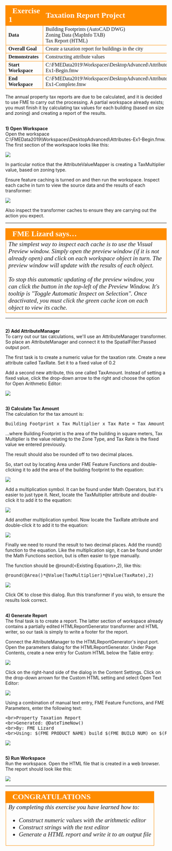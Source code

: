 <!--Exercise Section-->


<table style="border-spacing: 0px;border-collapse: collapse;font-family:serif">
<tr>
<td style="vertical-align:middle;background-color:darkorange;border: 2px solid darkorange">
<i class="fa fa-cogs fa-lg fa-pull-left fa-fw" style="color:white;padding-right: 12px;vertical-align:text-top"></i>
<span style="color:white;font-size:x-large;font-weight: bold">Exercise 1</span>
</td>
<td style="border: 2px solid darkorange;background-color:darkorange;color:white">
<span style="color:white;font-size:x-large;font-weight: bold">Taxation Report Project</span>
</td>
</tr>

<tr>
<td style="border: 1px solid darkorange; font-weight: bold">Data</td>
<td style="border: 1px solid darkorange">Building Footprints (AutoCAD DWG)<br>Zoning Data (MapInfo TAB)<br>Tax Report (HTML)</td>
</tr>

<tr>
<td style="border: 1px solid darkorange; font-weight: bold">Overall Goal</td>
<td style="border: 1px solid darkorange">Create a taxation report for buildings in the city</td>
</tr>

<tr>
<td style="border: 1px solid darkorange; font-weight: bold">Demonstrates</td>
<td style="border: 1px solid darkorange">Constructing attribute values</td>
</tr>

<tr>
<td style="border: 1px solid darkorange; font-weight: bold">Start Workspace</td>
<td style="border: 1px solid darkorange">C:\FMEData2019\Workspaces\DesktopAdvanced\Attributes-Ex1-Begin.fmw</td>
</tr>

<tr>
<td style="border: 1px solid darkorange; font-weight: bold">End Workspace</td>
<td style="border: 1px solid darkorange">C:\FMEData2019\Workspaces\DesktopAdvanced\Attributes-Ex1-Complete.fmw</td>
</tr>

</table>

The annual property tax reports are due to be calculated, and it is decided to use FME to carry out the processing. A partial workspace already exists; you must finish it by calculating tax values for each building (based on size and zoning) and creating a report of the results.


<br>**1) Open Workspace**
<br>Open the workspace C:\FMEData2019\Workspaces\DesktopAdvanced\Attributes-Ex1-Begin.fmw. The first section of the workspace looks like this:

![](./Images/Img1.200.Ex1.InitialWorkspace.png)

In particular notice that the AttributeValueMapper is creating a TaxMultiplier value, based on zoning type.

Ensure feature caching is turned on and then run the workspace. Inspect each cache in turn to view the source data and the results of each transformer:

![](./Images/Img1.201.Ex1.InitialData.png)

Also inspect the transformer caches to ensure they are carrying out the action you expect.

---

<table style="border-spacing: 0px">
<tr>
<td style="vertical-align:middle;background-color:darkorange;border: 2px solid darkorange">
<i class="fa fa-quote-left fa-lg fa-pull-left fa-fw" style="color:white;padding-right: 12px;vertical-align:text-top"></i>
<span style="color:white;font-size:x-large;font-weight: bold;font-family:serif">FME Lizard says…</span>
</td>
</tr>

<tr>
<td style="border: 1px solid darkorange">
<span style="font-family:serif; font-style:italic; font-size:larger">
The simplest way to inspect each cache is to use the Visual Preview window. Simply open the preview window (if it is not already open) and click on each workspace object in turn. The preview window will update with the results of each object.
<br><br>To stop this automatic updating of the preview window, you can click the button in the top-left of the Preview Window. It's tooltip is "Toggle Automatic Inspect on Selection". Once deactivated, you must click the green cache icon on each object to view its cache.</span>
</td>
</tr>
</table>

---

<br>**2) Add AttributeManager**
<br>To carry out our tax calculations, we'll use an AttributeManager transformer. So place an AttributeManager and connect it to the SpatialFilter:Passed output port.

The first task is to create a numeric value for the taxation rate. Create a new attribute called TaxRate. Set it to a fixed value of 0.2

Add a second new attribute, this one called TaxAmount. Instead of setting a fixed value, click the drop-down arrow to the right and choose the option for Open Arithmetic Editor:

![](./Images/Img1.202.Ex1.OpenArithmeticEditorOption.png) 


<br>**3) Calculate Tax Amount**
<br>The calculation for the tax amount is:

<pre>
Building Footprint x Tax Multiplier x Tax Rate = Tax Amount
</pre>

...where Building Footprint is the area of the building in square meters, Tax Multiplier is the value relating to the Zone Type, and Tax Rate is the fixed value we entered previously.

The result should also be rounded off to two decimal places.

So, start out by locating Area under FME Feature Functions and double-clicking it to add the area of the building footprint to the equation:

![](./Images/Img1.203.Ex1.EquationAreaValue.png)

Add a multiplication symbol. It can be found under Math Operators, but it's easier to just type it. Next, locate the TaxMultiplier attribute and double-click it to add it to the equation:

![](./Images/Img1.204.Ex1.EquationTaxMultiplierValue.png) 

Add another multiplication symbol. Now locate the TaxRate attribute and double-click it to add it to the equation:

![](./Images/Img1.205.Ex1.EquationTaxRateValue.png)

Finally we need to round the result to two decimal places. Add the round() function to the equation. Like the multiplication sign, it can be found under the Math Functions section, but is often easier to type manually.

The function should be @round(&lt;Existing Equation&gt;,2), like this:

<pre>
@round(@Area()*@Value(TaxMultiplier)*@Value(TaxRate),2)
</pre>

![](./Images/Img1.206.Ex1.EquationRounding.png)

Click OK to close this dialog. Run this transformer if you wish, to ensure the results look correct.


<br>**4) Generate Report**
<br>The final task is to create a report. The latter section of workspace already contains a partially edited HTMLReportGenerator transformer and HTML writer, so our task is simply to write a footer for the report.

Connect the AttributeManager to the HTMLReportGenerator's input port. Open the parameters dialog for the HTMLReportGenerator. Under Page Contents, create a new entry for Custom HTML below the Table entry:

![](./Images/Img1.207.Ex1.HTMLReportCustomHTML.png)

Click on the right-hand side of the dialog in the Content Settings. Click on the drop-down arrown for the Custom HTML setting and select Open Text Editor: 

![](./Images/Img1.208.Ex1.HTMLReportSelectTextEditor.png)

Using a combination of manual text entry, FME Feature Functions, and FME Parameters, enter the following text:

<pre>
&lt;br&gt;Property Taxation Report
&lt;br&gt;Generated: @DateTimeNow()
&lt;br&gt;By: FME Lizard
&lt;br&gt;Using: $(FME_PRODUCT_NAME) build $(FME_BUILD_NUM) on $(FME_OS)
</pre>

![](./Images/Img1.209.Ex1.HTMLReportTextEditor.png)


<br>**5) Run Workspace**
<br>Run the workspace. Open the HTML file that is created in a web browser. The report should look like this:

![](./Images/Img1.210.Ex1.HTMLReportOutput.png)

---

<!--Exercise Congratulations Section--> 

<table style="border-spacing: 0px">
<tr>
<td style="vertical-align:middle;background-color:darkorange;border: 2px solid darkorange">
<i class="fa fa-thumbs-o-up fa-lg fa-pull-left fa-fw" style="color:white;padding-right: 12px;vertical-align:text-top"></i>
<span style="color:white;font-size:x-large;font-weight: bold;font-family:serif">CONGRATULATIONS</span>
</td>
</tr>

<tr>
<td style="border: 1px solid darkorange">
<span style="font-family:serif; font-style:italic; font-size:larger">
By completing this exercise you have learned how to:
<ul><li>Construct numeric values with the arithmetic editor</li>
<li>Construct strings with the text editor</li>
<li>Generate a HTML report and write it to an output file</li></ul>
</span>
</td>
</tr>
</table>
